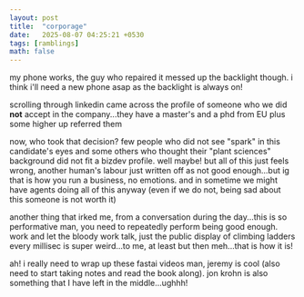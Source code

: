 ```yaml
---
layout: post
title:  "corporage"
date:   2025-08-07 04:25:21 +0530
tags: [ramblings]
math: false
---
```


my phone works, the guy who repaired it messed up the backlight though. i think i'll need a new phone asap as the backlight is always on!
 
scrolling through linkedin came across the profile of someone who we did **not** accept in the company...they have a master's and a phd from EU plus some higher up referred them 

now, who took that decision? few people who did not see "spark" in this candidate's eyes and some others who thought their "plant sciences" background did not fit a bizdev profile. well maybe! but all of this just feels wrong, another human's labour just written off as not good enough...but ig that is how you run a business, no emotions. and in sometime we might have agents doing all of this anyway (even if we do not, being sad about this someone is not worth it) 

another thing that irked me, from a conversation during the day...this is so performative man, you need to repeatedly perform being good enough. work and let the bloody work talk, just the public display of climbing ladders every millisec is super weird...to me, at least but then meh...that is how it is!

ah! i really need to wrap up these fastai videos man, jeremy is cool (also need to start taking notes and read the book along). jon krohn is also something that I have left in the middle...ughhh!


